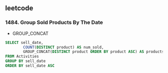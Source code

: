 ## leetcode 
### 1484. Group Sold Products By The Date
* GROUP_CONCAT
```sql
SELECT sell_date,
        COUNT(DISTINCT product) AS num_sold,
        GROUP_CONCAT(DISTINCT product ORDER BY product ASC) AS products 
FROM Activities 
GROUP BY sell_date 
ORDER BY sell_date ASC
```
